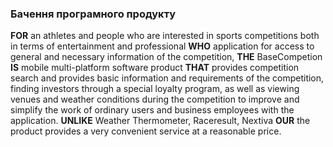 ### Бачення програмного продукту

**FOR** an athletes and people who are interested in sports competitions both in terms of entertainment and professional **WHO** application for access to general and necessary information of the competition, **THE** BaseCompetion **IS** mobile multi-platform software product **THAT** provides competition search and provides basic information and requirements of the competition, finding investors through a special loyalty program, as well as viewing venues and weather conditions during the competition to improve and simplify the work of ordinary users and business employees with the application. **UNLIKE** Weather Thermometer, Raceresult, Nextiva **OUR** the product provides a very convenient service at a reasonable price.
